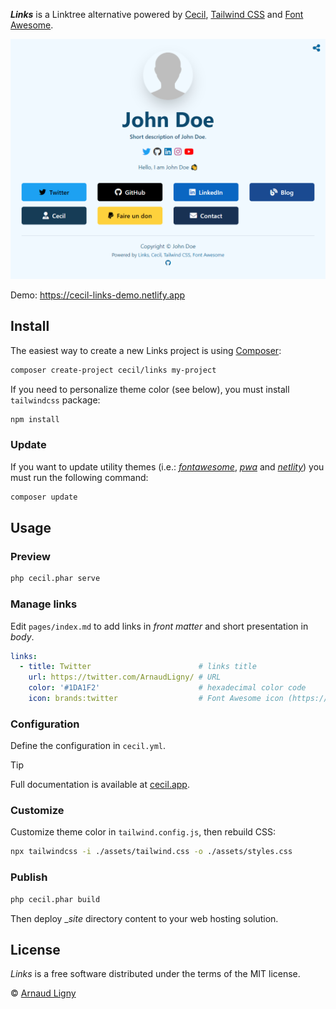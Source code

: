 **_Links_** is a Linktree alternative powered by [Cecil](https://cecil.app), [Tailwind CSS](https://tailwindcss.com) and [Font Awesome](https://fontawesome.com).

[![Links example](docs/screenshot.png)](links.cecil.app)

Demo: <https://cecil-links-demo.netlify.app>

## Install

The easiest way to create a new Links project is using [Composer](https://getcomposer.org):

```bash
composer create-project cecil/links my-project
```

If you need to personalize theme color (see below), you must install `tailwindcss` package:

```bash
npm install
```

### Update

If you want to update utility themes (i.e.: _[fontawesome](https://github.com/Cecilapp/theme-fontawesome#readme)_, _[pwa](https://github.com/Cecilapp/theme-pwa#readme)_ and _[netlity](https://github.com/Cecilapp/theme-netlify#readme)_) you must run the following command:

```bash
composer update
```

## Usage

### Preview

```bash
php cecil.phar serve
```

### Manage links

Edit `pages/index.md` to add links in _front matter_ and short presentation in _body_.

```yaml
links:
  - title: Twitter                        # links title
    url: https://twitter.com/ArnaudLigny/ # URL
    color: '#1DA1F2'                      # hexadecimal color code
    icon: brands:twitter                  # Font Awesome icon (https://fontawesome.com/icons): <brands|solid>:icon
```

### Configuration

Define the configuration in `cecil.yml`.

> [!TIP]
> Full documentation is available at [cecil.app](https://cecil.app/documentation/configuration/).

### Customize

Customize theme color in `tailwind.config.js`, then rebuild CSS:

```bash
npx tailwindcss -i ./assets/tailwind.css -o ./assets/styles.css
```

### Publish

```bash
php cecil.phar build
```

Then deploy __site_ directory content to your web hosting solution.

## License

_Links_ is a free software distributed under the terms of the MIT license.

© [Arnaud Ligny](https://arnaudligny.fr)
